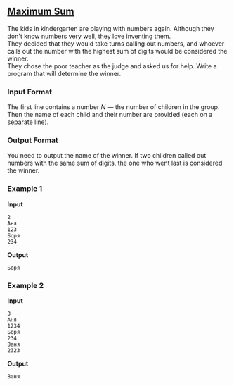 ## [Maximum Sum](../../../solutions/2.4/24_h.py)

The kids in kindergarten are playing with numbers again. Although they don't know numbers very well, they love inventing them.  
They decided that they would take turns calling out numbers, and whoever calls out the number with the highest sum of digits would be considered the winner.  
They chose the poor teacher as the judge and asked us for help. Write a program that will determine the winner.

### Input Format

The first line contains a number $N$ — the number of children in the group. Then the name of each child and their number are provided (each on a separate line).

### Output Format

You need to output the name of the winner. If two children called out numbers with the same sum of digits, the one who went last is considered the winner.

### Example 1

**Input**
```plaintext
2
Аня
123
Боря
234
```

**Output**
```plaintext
Боря
```

### Example 2

**Input**
```plaintext
3
Аня
1234
Боря
234
Ваня
2323
```

**Output**
```plaintext
Ваня
```
